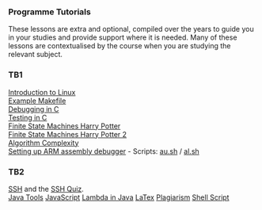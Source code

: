 ### Programme Tutorials
These lessons are extra and optional, compiled over the years to guide you in your studies and provide support where it is needed. Many of these lessons are contextualised by the course when you are studying the relevant subject.

### TB1
[Introduction to Linux](tb1/linux-tutorial.pdf)  
[Example Makefile](tb1/Makefile)  
[Debugging in C](tb1/debugging.pdf)  
[Testing in C](tb1/testing.pdf)  
[Finite State Machines Harry Potter](tb1/FSM-Harry%20Potter.pdf)  
[Finite State Machines Harry Potter 2](tb1/FSM-Harry%20Potter-2.pdf)  
[Algorithm Complexity](tb1/complexity.pdf)  
[Setting up ARM assembly debugger](tb1/arm-1.pdf) - Scripts: [au.sh](tb1/au.sh) / [al.sh](tb1/al.sh) 

### TB2  
[SSH](tb2/SSH%20Updated.pdf) and the [SSH Quiz](https://web.edapp.com/lessons/61e14ee8212f3ba2e5588af8/).  
[Java Tools](tb2/Java%20Tools.pdf)
[JavaScript](tb2/JavaScript.pdf)
[Lambda in Java](tb2/Lambda-Java.pdf)
[LaTex](tb2/LaTex.pdf)
[Plagiarism](tb2/Plagiarism.pdf)
[Shell Script](tb2/Shell%20Scripting.pdf)

